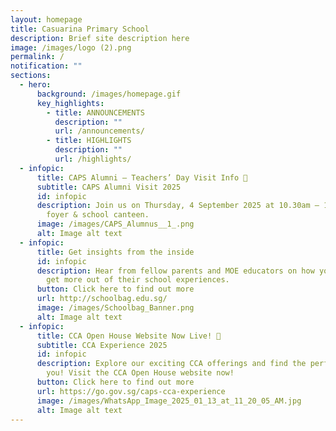 ```yaml
---
layout: homepage
title: Casuarina Primary School
description: Brief site description here
image: /images/logo (2).png
permalink: /
notification: ""
sections:
  - hero:
      background: /images/homepage.gif
      key_highlights:
        - title: ANNOUNCEMENTS
          description: ""
          url: /announcements/
        - title: HIGHLIGHTS
          description: ""
          url: /highlights/
  - infopic:
      title: CAPS Alumni – Teachers’ Day Visit Info 🎉
      subtitle: CAPS Alumni Visit 2025
      id: infopic
      description: Join us on Thursday, 4 September 2025 at 10.30am – 11.30am at the
        foyer & school canteen.
      image: /images/CAPS_Alumnus__1_.png
      alt: Image alt text
  - infopic:
      title: Get insights from the inside
      id: infopic
      description: Hear from fellow parents and MOE educators on how your child can
        get more out of their school experiences.
      button: Click here to find out more
      url: http://schoolbag.edu.sg/
      image: /images/Schoolbag_Banner.png
      alt: Image alt text
  - infopic:
      title: CCA Open House Website Now Live! 🎉
      subtitle: CCA Experience 2025
      id: infopic
      description: Explore our exciting CCA offerings and find the perfect fit for
        you! Visit the CCA Open House website now!
      button: Click here to find out more
      url: https://go.gov.sg/caps-cca-experience
      image: /images/WhatsApp_Image_2025_01_13_at_11_20_05_AM.jpg
      alt: Image alt text
---
```

